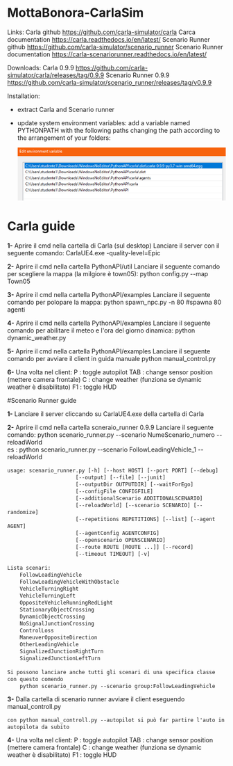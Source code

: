 # MottaBonora-CarlaSim

Links:
Carla github                    https://github.com/carla-simulator/carla
Carca documentation             https://carla.readthedocs.io/en/latest/
Scenario Runner github          https://github.com/carla-simulator/scenario_runner
Scenario Runner documentation   https://carla-scenariorunner.readthedocs.io/en/latest/

Downloads:
Carla 0.9.9                     https://github.com/carla-simulator/carla/releases/tag/0.9.9
Scenario Runner 0.9.9           https://github.com/carla-simulator/scenario_runner/releases/tag/v0.9.9

Installation:
- extract Carla and Scenario runner 
- update system environment variables:
       add a variable named PYTHONPATH with the following paths changing the path according 
       to the arrangement of your folders: 
       
     ![PYTHONPATH](https://github.com/mottajacopo/MottaBonora-CarlaSim/blob/main/PYTHONPATH.PNG)
     
     
     
# Carla guide

**1-** Aprire il cmd nella cartella di Carla (sul desktop)
	Lanciare il server con il seguente comando:
	CarlaUE4.exe -quality-level=Epic

**2-** Aprire il cmd nella cartella PythonAPI/util
	Lanciare il seguente comando per scegliere la mappa (la milgiore è town05):
	python config.py --map Town05

**3-** Aprire il cmd nella cartella PythonAPI/examples
	Lanciare il seguente comando per polopare la mappa:
	python spawn_npc.py -n 80    #spawna 80 agenti

**4-** Aprire il cmd nella cartella PythonAPI/examples
	Lanciare il seguente comando per abilitare il meteo e l'ora del giorno dinamica:
	python dynamic_weather.py

**5-** Aprire il cmd nella cartella PythonAPI/examples
	Lanciare il seguente comando per avviare il client in guida manuale
	python manual_control.py

**6-** Una volta nel client:
	 P            : toggle autopilot
 	 TAB          : change sensor position (mettere camera frontale)
        C            : change weather (funziona se dynamic weather è disabilitato)
        F1           : toggle HUD


#Scenario Runner guide

**1-** Lanciare il server cliccando su CarlaUE4.exe della cartella di Carla

**2-** Aprire il cmd nella cartella scneraio_runner 0.9.9
	Lanciare il seguente comando:
	python scenario_runner.py --scenario NumeScenario_numero --reloadWorld	
	es : python scenario_runner.py --scenario FollowLeadingVehicle_1 --reloadWorld

	usage: scenario_runner.py [-h] [--host HOST] [--port PORT] [--debug]
                          [--output] [--file] [--junit]
                          [--outputDir OUTPUTDIR] [--waitForEgo]
                          [--configFile CONFIGFILE]
                          [--additionalScenario ADDITIONALSCENARIO]
                          [--reloadWorld] [--scenario SCENARIO] [--randomize]
                          [--repetitions REPETITIONS] [--list] [--agent AGENT]
                          [--agentConfig AGENTCONFIG]
                          [--openscenario OPENSCENARIO]
                          [--route ROUTE [ROUTE ...]] [--record]
                          [--timeout TIMEOUT] [-v]
					     
	Lista scenari:
		FollowLeadingVehicle
		FollowLeadingVehicleWithObstacle
		VehicleTurningRight
		VehicleTurningLeft
		OppositeVehicleRunningRedLight
		StationaryObjectCrossing
		DynamicObjectCrossing
		NoSignalJunctionCrossing
		ControlLoss
		ManeuverOppositeDirection
		OtherLeadingVehicle
		SignalizedJunctionRightTurn
		SignalizedJunctionLeftTurn
			
	Si possono lanciare anche tutti gli scenari di una specifica classe con questo comendo
		python scenario_runner.py --scenario group:FollowLeadingVehicle

**3-** Dalla cartella di scenario runner avviare il client eseguendo manual_controll.py

	con python manual_controll.py --autopilot si può far partire l'auto in autopilota da subito

**4-** Una volta nel client:
	P            : toggle autopilot
 	TAB          : change sensor position (mettere camera frontale)
        C            : change weather (funziona se dynamic weather è disabilitato)
        F1           : toggle HUD
